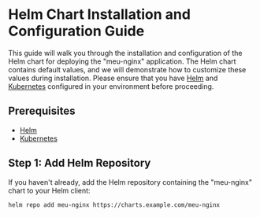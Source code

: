 # Helm Chart Installation and Configuration Guide

This guide will walk you through the installation and configuration of the Helm chart for deploying the "meu-nginx" application. The Helm chart contains default values, and we will demonstrate how to customize these values during installation. Please ensure that you have [Helm](https://helm.sh/docs/intro/install/) and [Kubernetes](https://kubernetes.io/docs/setup/) configured in your environment before proceeding.

## Prerequisites

- [Helm](https://helm.sh/docs/intro/install/)
- [Kubernetes](https://kubernetes.io/docs/setup/)

## Step 1: Add Helm Repository

If you haven't already, add the Helm repository containing the "meu-nginx" chart to your Helm client:

```bash
helm repo add meu-nginx https://charts.example.com/meu-nginx
